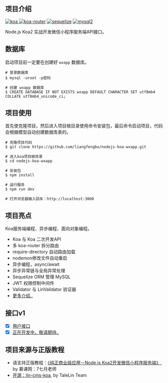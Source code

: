 ## 项目介绍
[![koa](https://img.shields.io/badge/koa-%5E2.7.0-brightgreen.svg) ](https://www.npmjs.com/package/koa)
[![koa-router](https://img.shields.io/badge/koa--router-%5E7.4.0-brightgreen.svg)](https://www.npmjs.com/package/koa-router)
[![sequelize](https://img.shields.io/badge/sequelize-%5E5.6.1-brightgreen.svg)](https://www.npmjs.com/package/sequelize)
[![mysql2](https://img.shields.io/badge/mysql2-%5E1.6.5-brightgreen.svg)](https://www.npmjs.com/package/mysql2)

Node.js Koa2 实战开发微信小程序服务端API接口。

## 数据库
启动项目前一定要在创建好 `wxapp` 数据库。
```
# 登录数据库
$ mysql -uroot -p密码

# 创建 wxapp 数据库
$ CREATE DATABASE IF NOT EXISTS wxapp DEFAULT CHARACTER SET utf8mb4 COLLATE utf8mb4_unicode_ci;
```

## 项目使用
首先使克隆项目，然后进入项目根目录使用命令安装包，最后命令启动项目，代码会根据模型自动创建数据库表的。
```
# 克隆项目代码
$ git clone https://github.com/liangfengbo/nodejs-koa-wxapp.git

# 进入koa项目根目录
$ cd nodejs-koa-wxapp

# 安装包
$ npm install

# 运行服务
$ npm run dev

# 打开浏览器输入回车：http://localhost:3000
```

## 项目亮点
Koa服务端编程、异步编程、面向对象编程。

- Koa 与 Koa 二次开发API 
- 多 koa-router 拆分路由
- require-directory 自动路由加载
- nodemon修改文件自动重启
- 异步编程，async/await 
- 异步异常链与全局异常处理 
- Sequelize ORM 管理 MySQL
- JWT 权限控制中间件 
- Validator 与 LinValidator 验证器
- [更多介绍..](./doc/project.md)


## 接口v1

- [X] [用户接口](./doc/user.md)
- [x] [正在开发中，敬请期待..](###)

## 项目来源与正版教程
- 请支持正版教程：[《纯正商业级应用－Node.js Koa2开发微信小程序服务端》](https://s.imooc.com/SHHXs2R), by 慕课网：7七月老师
- [开源：lin-cms-koa](https://github.com/TaleLin/lin-cms-koa), by TaleLin Team

